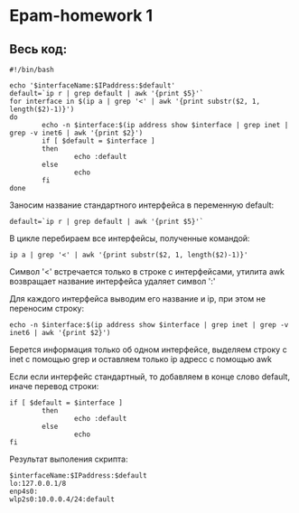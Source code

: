 # Epam-homework 1
## Весь код:
```
#!/bin/bash

echo '$interfaceName:$IPaddress:$default'
default=`ip r | grep default | awk '{print $5}'`
for interface in $(ip a | grep '<' | awk '{print substr($2, 1, length($2)-1)}')
do
        echo -n $interface:$(ip address show $interface | grep inet | grep -v inet6 | awk '{print $2}')
        if [ $default = $interface ]
        then
                echo :default
        else
                echo
        fi
done
```
Заносим название стандартного интерфейса в переменную default:
```
default=`ip r | grep default | awk '{print $5}'`
```
В цикле перебираем все интерфейсы, полученные командой:
```
ip a | grep '<' | awk '{print substr($2, 1, length($2)-1)}'
```
Символ '<' встречается только в строке с интерфейсами, утилита awk возвращает название интерфейса удаляет символ ':'

Для каждого интерфейса выводим его название и ip, при этом не переносим строку:
```
echo -n $interface:$(ip address show $interface | grep inet | grep -v inet6 | awk '{print $2}')
```
Берется информация только об одном интерфейсе, выделяем строку с inet с помощью grep и оставляем только ip адресс с помощью awk

Если если интерфейс стандартный, то добавляем в конце слово default, иначе перевод строки:
```
if [ $default = $interface ]
        then
                echo :default
        else
                echo
fi
```
Результат выполения скрипта:
```
$interfaceName:$IPaddress:$default
lo:127.0.0.1/8
enp4s0:
wlp2s0:10.0.0.4/24:default
```
